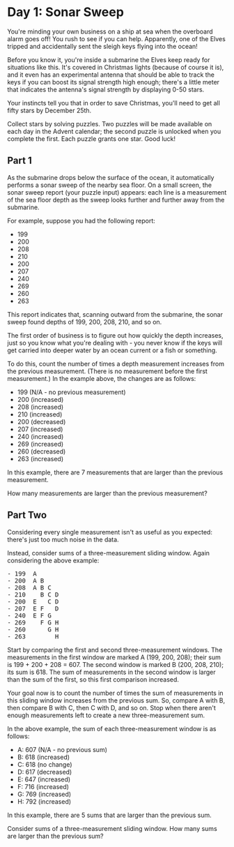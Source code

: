 ﻿# Day 1: Sonar Sweep

You're minding your own business on a ship at sea when the overboard alarm goes off! You rush to see if you can help. Apparently, one of the Elves tripped and accidentally sent the sleigh keys flying into the ocean!

Before you know it, you're inside a submarine the Elves keep ready for situations like this. It's covered in Christmas lights (because of course it is), and it even has an experimental antenna that should be able to track the keys if you can boost its signal strength high enough; there's a little meter that indicates the antenna's signal strength by displaying 0-50 stars.

Your instincts tell you that in order to save Christmas, you'll need to get all fifty stars by December 25th.

Collect stars by solving puzzles. Two puzzles will be made available on each day in the Advent calendar; the second puzzle is unlocked when you complete the first. Each puzzle grants one star. Good luck!

## Part 1

As the submarine drops below the surface of the ocean, it automatically performs a sonar sweep of the nearby sea floor. On a small screen, the sonar sweep report (your puzzle input) appears: each line is a measurement of the sea floor depth as the sweep looks further and further away from the submarine.

For example, suppose you had the following report:

- 199
- 200
- 208
- 210
- 200
- 207
- 240
- 269
- 260
- 263

This report indicates that, scanning outward from the submarine, the sonar sweep found depths of 199, 200, 208, 210, and so on.

The first order of business is to figure out how quickly the depth increases, just so you know what you're dealing with - you never know if the keys will get carried into deeper water by an ocean current or a fish or something.

To do this, count the number of times a depth measurement increases from the previous measurement. (There is no measurement before the first measurement.) In the example above, the changes are as follows:

- 199 (N/A - no previous measurement)
- 200 (increased)
- 208 (increased)
- 210 (increased)
- 200 (decreased)
- 207 (increased)
- 240 (increased)
- 269 (increased)
- 260 (decreased)
- 263 (increased)

In this example, there are 7 measurements that are larger than the previous measurement.

How many measurements are larger than the previous measurement?

## Part Two
Considering every single measurement isn't as useful as you expected: there's just too much noise in the data.

Instead, consider sums of a three-measurement sliding window. Again considering the above example:

<pre>
- 199  A      
- 200  A B    
- 208  A B C  
- 210    B C D
- 200  E   C D
- 207  E F   D
- 240  E F G  
- 269    F G H
- 260      G H
- 263        H
</pre>

Start by comparing the first and second three-measurement windows. The measurements in the first window are marked A (199, 200, 208); their sum is 199 + 200 + 208 = 607. The second window is marked B (200, 208, 210); its sum is 618. The sum of measurements in the second window is larger than the sum of the first, so this first comparison increased.

Your goal now is to count the number of times the sum of measurements in this sliding window increases from the previous sum. So, compare A with B, then compare B with C, then C with D, and so on. Stop when there aren't enough measurements left to create a new three-measurement sum.

In the above example, the sum of each three-measurement window is as follows:

- A: 607 (N/A - no previous sum)
- B: 618 (increased)
- C: 618 (no change)
- D: 617 (decreased)
- E: 647 (increased)
- F: 716 (increased)
- G: 769 (increased)
- H: 792 (increased)

In this example, there are 5 sums that are larger than the previous sum.

Consider sums of a three-measurement sliding window. How many sums are larger than the previous sum?